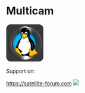 # Multicam
<img src="https://raw.githubusercontent.com/levi-45/Multicam/main/45950864.png">

Support on: 

https://satellite-forum.com
![](https://komarev.com/ghpvc/?username=levi-45)
